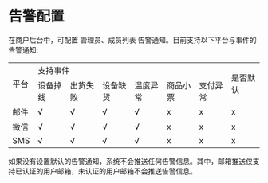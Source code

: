 # 告警配置

在商户后台中，可配置 管理员、成员列表 告警通知。目前支持以下平台与事件的告警通知:

<table>
<tbody>
<tr>
<td rowspan="2">平台</td>
<td colspan="6">支持事件</td>
<td rowspan="2">是否默认</td>
</tr>
<tr>
<td>设备掉线</td>
<td>出货失败</td>
<td>设备缺货</td>
<td>温度异常</td>
<td>商品小票</td>
<td>支付异常</td>
</tr>
<tr>
<td>邮件</td>
<td>√</td>
<td>√</td>
<td>√</td>
<td>√</td>
<td>x</td>
<td>x</td>
<td>x</td>
</tr>
<tr>
<td>微信</td>
<td>√</td>
<td>√</td>
<td>√</td>
<td>√</td>
<td>x</td>
<td>x</td>
<td>x</td>
</tr>
<tr>
<td>SMS</td>
<td>√</td>
<td>√</td>
<td>√</td>
<td>√</td>
<td>x</td>
<td>x</td>
<td>x</td>
</tr>
</tbody>
</table>

如果没有设置默认的告警通知，系统不会推送任何告警信息。其中，邮箱推送仅支持已认证的用户邮箱，未认证的用户邮箱不会推送告警信息。